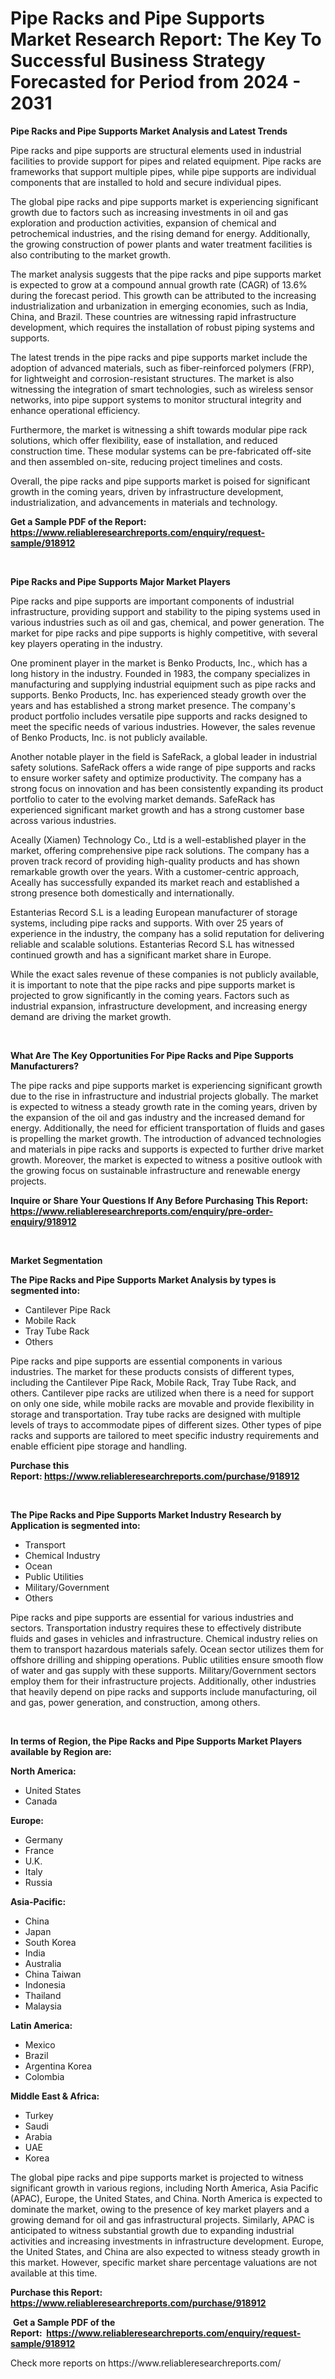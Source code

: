 <p><h1>Pipe Racks and Pipe Supports Market Research Report: The Key To Successful Business Strategy Forecasted for Period from 2024 - 2031</h1></p><p><strong>Pipe Racks and Pipe Supports Market Analysis and Latest Trends</strong></p>
<p><p>Pipe racks and pipe supports are structural elements used in industrial facilities to provide support for pipes and related equipment. Pipe racks are frameworks that support multiple pipes, while pipe supports are individual components that are installed to hold and secure individual pipes.</p><p>The global pipe racks and pipe supports market is experiencing significant growth due to factors such as increasing investments in oil and gas exploration and production activities, expansion of chemical and petrochemical industries, and the rising demand for energy. Additionally, the growing construction of power plants and water treatment facilities is also contributing to the market growth.</p><p>The market analysis suggests that the pipe racks and pipe supports market is expected to grow at a compound annual growth rate (CAGR) of 13.6% during the forecast period. This growth can be attributed to the increasing industrialization and urbanization in emerging economies, such as India, China, and Brazil. These countries are witnessing rapid infrastructure development, which requires the installation of robust piping systems and supports.</p><p>The latest trends in the pipe racks and pipe supports market include the adoption of advanced materials, such as fiber-reinforced polymers (FRP), for lightweight and corrosion-resistant structures. The market is also witnessing the integration of smart technologies, such as wireless sensor networks, into pipe support systems to monitor structural integrity and enhance operational efficiency.</p><p>Furthermore, the market is witnessing a shift towards modular pipe rack solutions, which offer flexibility, ease of installation, and reduced construction time. These modular systems can be pre-fabricated off-site and then assembled on-site, reducing project timelines and costs.</p><p>Overall, the pipe racks and pipe supports market is poised for significant growth in the coming years, driven by infrastructure development, industrialization, and advancements in materials and technology.</p></p>
<p><strong>Get a Sample PDF of the Report:&nbsp; <a href="https://www.reliableresearchreports.com/enquiry/request-sample/918912">https://www.reliableresearchreports.com/enquiry/request-sample/918912</a></strong></p>
<p>&nbsp;</p>
<p><strong>Pipe Racks and Pipe Supports Major Market Players</strong></p>
<p><p>Pipe racks and pipe supports are important components of industrial infrastructure, providing support and stability to the piping systems used in various industries such as oil and gas, chemical, and power generation. The market for pipe racks and pipe supports is highly competitive, with several key players operating in the industry. </p><p>One prominent player in the market is Benko Products, Inc., which has a long history in the industry. Founded in 1983, the company specializes in manufacturing and supplying industrial equipment such as pipe racks and supports. Benko Products, Inc. has experienced steady growth over the years and has established a strong market presence. The company's product portfolio includes versatile pipe supports and racks designed to meet the specific needs of various industries. However, the sales revenue of Benko Products, Inc. is not publicly available.</p><p>Another notable player in the field is SafeRack, a global leader in industrial safety solutions. SafeRack offers a wide range of pipe supports and racks to ensure worker safety and optimize productivity. The company has a strong focus on innovation and has been consistently expanding its product portfolio to cater to the evolving market demands. SafeRack has experienced significant market growth and has a strong customer base across various industries.</p><p>Aceally (Xiamen) Technology Co., Ltd is a well-established player in the market, offering comprehensive pipe rack solutions. The company has a proven track record of providing high-quality products and has shown remarkable growth over the years. With a customer-centric approach, Aceally has successfully expanded its market reach and established a strong presence both domestically and internationally.</p><p>Estanterias Record S.L is a leading European manufacturer of storage systems, including pipe racks and supports. With over 25 years of experience in the industry, the company has a solid reputation for delivering reliable and scalable solutions. Estanterias Record S.L has witnessed continued growth and has a significant market share in Europe.</p><p>While the exact sales revenue of these companies is not publicly available, it is important to note that the pipe racks and pipe supports market is projected to grow significantly in the coming years. Factors such as industrial expansion, infrastructure development, and increasing energy demand are driving the market growth.</p></p>
<p>&nbsp;</p>
<p><strong>What Are The Key Opportunities For Pipe Racks and Pipe Supports Manufacturers?</strong></p>
<p><p>The pipe racks and pipe supports market is experiencing significant growth due to the rise in infrastructure and industrial projects globally. The market is expected to witness a steady growth rate in the coming years, driven by the expansion of the oil and gas industry and the increased demand for energy. Additionally, the need for efficient transportation of fluids and gases is propelling the market growth. The introduction of advanced technologies and materials in pipe racks and supports is expected to further drive market growth. Moreover, the market is expected to witness a positive outlook with the growing focus on sustainable infrastructure and renewable energy projects.</p></p>
<p><strong>Inquire or Share Your Questions If Any Before Purchasing This Report: <a href="https://www.reliableresearchreports.com/enquiry/pre-order-enquiry/918912">https://www.reliableresearchreports.com/enquiry/pre-order-enquiry/918912</a></strong></p>
<p>&nbsp;</p>
<p><strong>Market Segmentation</strong></p>
<p><strong>The Pipe Racks and Pipe Supports Market Analysis by types is segmented into:</strong></p>
<p><ul><li>Cantilever Pipe Rack</li><li>Mobile Rack</li><li>Tray Tube Rack</li><li>Others</li></ul></p>
<p><p>Pipe racks and pipe supports are essential components in various industries. The market for these products consists of different types, including the Cantilever Pipe Rack, Mobile Rack, Tray Tube Rack, and others. Cantilever pipe racks are utilized when there is a need for support on only one side, while mobile racks are movable and provide flexibility in storage and transportation. Tray tube racks are designed with multiple levels of trays to accommodate pipes of different sizes. Other types of pipe racks and supports are tailored to meet specific industry requirements and enable efficient pipe storage and handling.</p></p>
<p><strong>Purchase this Report:&nbsp;<a href="https://www.reliableresearchreports.com/purchase/918912">https://www.reliableresearchreports.com/purchase/918912</a></strong></p>
<p>&nbsp;</p>
<p><strong>The Pipe Racks and Pipe Supports Market Industry Research by Application is segmented into:</strong></p>
<p><ul><li>Transport</li><li>Chemical Industry</li><li>Ocean</li><li>Public Utilities</li><li>Military/Government</li><li>Others</li></ul></p>
<p><p>Pipe racks and pipe supports are essential for various industries and sectors. Transportation industry requires these to effectively distribute fluids and gases in vehicles and infrastructure. Chemical industry relies on them to transport hazardous materials safely. Ocean sector utilizes them for offshore drilling and shipping operations. Public utilities ensure smooth flow of water and gas supply with these supports. Military/Government sectors employ them for their infrastructure projects. Additionally, other industries that heavily depend on pipe racks and supports include manufacturing, oil and gas, power generation, and construction, among others.</p></p>
<p>&nbsp;</p>
<p><strong>In terms of Region, the Pipe Racks and Pipe Supports Market Players available by Region are:</strong></p>
<p>
    <p> <strong> North America: </strong>
        <ul>
            <li>United States</li>
            <li>Canada</li>
        </ul>
        </p> 
    <p> <strong> Europe: </strong>
        <ul>
            <li>Germany</li>
            <li>France</li>
            <li>U.K.</li>
            <li>Italy</li>
            <li>Russia</li>
        </ul>
        </p> 
    <p> <strong> Asia-Pacific: </strong>
        <ul>
            <li>China</li>
            <li>Japan</li>
            <li>South Korea</li>
            <li>India</li>
            <li>Australia</li>
            <li>China Taiwan</li>
            <li>Indonesia</li>
            <li>Thailand</li>
            <li>Malaysia</li>
        </ul>
        </p> 
    <p> <strong> Latin America: </strong>
        <ul>
            <li>Mexico</li>
            <li>Brazil</li>
            <li>Argentina Korea</li>
            <li>Colombia</li>
        </ul>
        </p> 
    <p> <strong> Middle East & Africa: </strong>
        <ul>
            <li>Turkey</li>
            <li>Saudi</li>
            <li>Arabia</li>
            <li>UAE</li>
            <li>Korea</li>
        </ul>
    </p>
    </p>
<p><p>The global pipe racks and pipe supports market is projected to witness significant growth in various regions, including North America, Asia Pacific (APAC), Europe, the United States, and China. North America is expected to dominate the market, owing to the presence of key market players and a growing demand for oil and gas infrastructural projects. Similarly, APAC is anticipated to witness substantial growth due to expanding industrial activities and increasing investments in infrastructure development. Europe, the United States, and China are also expected to witness steady growth in this market. However, specific market share percentage valuations are not available at this time.</p></p>
<p><strong>Purchase this Report: <a href="https://www.reliableresearchreports.com/purchase/918912">https://www.reliableresearchreports.com/purchase/918912</a></strong></p>
<p>&nbsp;<strong>Get a Sample PDF of the Report:&nbsp;&nbsp;<a href="https://www.reliableresearchreports.com/enquiry/request-sample/918912">https://www.reliableresearchreports.com/enquiry/request-sample/918912</a></strong></p>
<p><strong></strong></p>
<p>Check more reports on https://www.reliableresearchreports.com/</p>